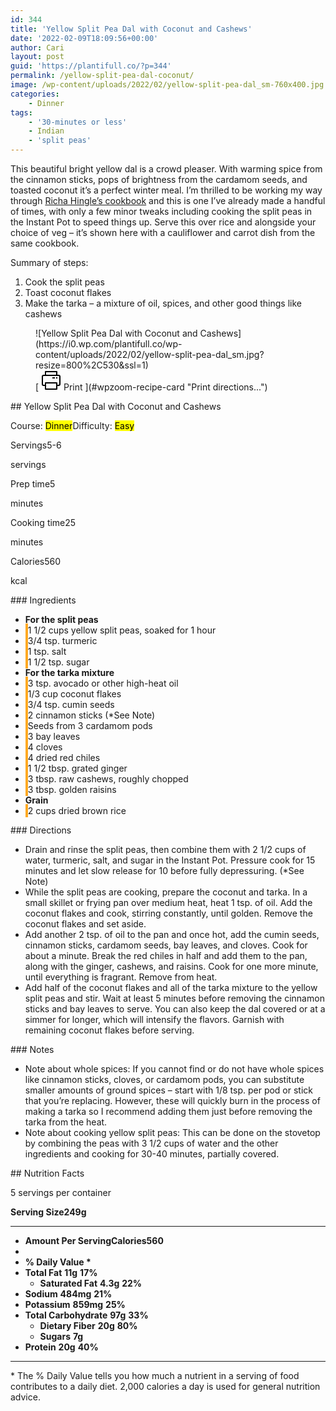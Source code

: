 ```yaml
---
id: 344
title: 'Yellow Split Pea Dal with Coconut and Cashews'
date: '2022-02-09T18:09:56+00:00'
author: Cari
layout: post
guid: 'https://plantifull.co/?p=344'
permalink: /yellow-split-pea-dal-coconut/
image: /wp-content/uploads/2022/02/yellow-split-pea-dal_sm-760x400.jpg
categories:
    - Dinner
tags:
    - '30-minutes or less'
    - Indian
    - 'split peas'
---
```


This beautiful bright yellow dal is a crowd pleaser. With warming spice from the cinnamon sticks, pops of brightness from the cardamom seeds, and toasted coconut it’s a perfect winter meal. I’m thrilled to be working my way through [Richa Hingle’s cookbook](https://www.veganricha.com/vegan-richas-indian-kitchen-cookbook/ "Richa Hingle's cookbook") and this is one I’ve already made a handful of times, with only a few minor tweaks including cooking the split peas in the Instant Pot to speed things up. Serve this over rice and alongside your choice of veg – it’s shown here with a cauliflower and carrot dish from the same cookbook.

Summary of steps:

1. Cook the split peas
2. Toast coconut flakes
3. Make the tarka – a mixture of oil, spices, and other good things like cashews

<div class="wp-block-wpzoom-recipe-card-block-recipe-card header-content-align-left block-alignment-left recipe-card-noimage is-style-newdesign" id="wpzoom-recipe-card"><div class="recipe-card-image"> <figure> ![Yellow Split Pea Dal with Coconut and Cashews](https://i0.wp.com/plantifull.co/wp-content/uploads/2022/02/yellow-split-pea-dal_sm.jpg?resize=800%2C530&ssl=1) <figcaption><div class="wpzoom-recipe-card-print-link"> [ <svg class="wpzoom-rcb-icon-print-link" height="32" viewbox="0 0 32 32" width="32" xmlns="http://www.w3.org/2000/svg"> <g data-name="Layer 55" id="Layer_55"> <path class="wpzoom-rcb-print-icon" d="M28,25H25a1,1,0,0,1,0-2h3a1,1,0,0,0,1-1V10a1,1,0,0,0-1-1H4a1,1,0,0,0-1,1V22a1,1,0,0,0,1,1H7a1,1,0,0,1,0,2H4a3,3,0,0,1-3-3V10A3,3,0,0,1,4,7H28a3,3,0,0,1,3,3V22A3,3,0,0,1,28,25Z"></path> <path class="wpzoom-rcb-print-icon" d="M25,31H7a1,1,0,0,1-1-1V20a1,1,0,0,1,1-1H25a1,1,0,0,1,1,1V30A1,1,0,0,1,25,31ZM8,29H24V21H8Z"></path> <path class="wpzoom-rcb-print-icon" d="M25,9a1,1,0,0,1-1-1V3H8V8A1,1,0,0,1,6,8V2A1,1,0,0,1,7,1H25a1,1,0,0,1,1,1V8A1,1,0,0,1,25,9Z"></path> <rect class="wpzoom-rcb-print-icon" height="2" width="2" x="24" y="11"></rect> <rect class="wpzoom-rcb-print-icon" height="2" width="4" x="18" y="11"></rect> </g> </svg> <span>Print</span> ](#wpzoom-recipe-card "Print directions...") </div> </figcaption> </figure> </div><div class="recipe-card-heading">## Yellow Split Pea Dal with Coconut and Cashews

<span class="recipe-card-course">Course: <mark>Dinner</mark></span><span class="recipe-card-difficulty">Difficulty: <mark>Easy</mark></span></div><div class="recipe-card-details"><div class="details-items"><div class="detail-item detail-item-0"><span class="detail-item-icon oldicon oldicon-food" style="color: #FFA921;"></span><span class="detail-item-label">Servings</span>5-6

<span class="detail-item-unit">servings</span></div><div class="detail-item detail-item-1"><span class="detail-item-icon oldicon oldicon-clock" style="color: #FFA921;"></span><span class="detail-item-label">Prep time</span>5

<span class="detail-item-unit">minutes</span></div><div class="detail-item detail-item-2"><span class="detail-item-icon foodicons foodicons-cooking-food-in-a-hot-casserole" style="color: #FFA921;"></span><span class="detail-item-label">Cooking time</span>25

<span class="detail-item-unit">minutes</span></div><div class="detail-item detail-item-3"><span class="detail-item-icon foodicons foodicons-fire-flames" style="color: #FFA921;"></span><span class="detail-item-label">Calories</span>560

<span class="detail-item-unit">kcal</span></div></div></div><div class="recipe-card-ingredients">### Ingredients

- **For the split peas**
- <span class="tick-circle" style="border: 2px solid #FFA921;"></span><span class="wpzoom-rcb-ingredient-name">1 1/2 cups yellow split peas, soaked for 1 hour</span>
- <span class="tick-circle" style="border: 2px solid #FFA921;"></span><span class="wpzoom-rcb-ingredient-name">3/4 tsp. turmeric</span>
- <span class="tick-circle" style="border: 2px solid #FFA921;"></span><span class="wpzoom-rcb-ingredient-name">1 tsp. salt</span>
- <span class="tick-circle" style="border: 2px solid #FFA921;"></span><span class="wpzoom-rcb-ingredient-name">1 1/2 tsp. sugar</span>
- **For the tarka mixture**
- <span class="tick-circle" style="border: 2px solid #FFA921;"></span><span class="wpzoom-rcb-ingredient-name">3 tsp. avocado or other high-heat oil</span>
- <span class="tick-circle" style="border: 2px solid #FFA921;"></span><span class="wpzoom-rcb-ingredient-name">1/3 cup coconut flakes</span>
- <span class="tick-circle" style="border: 2px solid #FFA921;"></span><span class="wpzoom-rcb-ingredient-name">3/4 tsp. cumin seeds</span>
- <span class="tick-circle" style="border: 2px solid #FFA921;"></span><span class="wpzoom-rcb-ingredient-name">2 cinnamon sticks (\*See Note)</span>
- <span class="tick-circle" style="border: 2px solid #FFA921;"></span><span class="wpzoom-rcb-ingredient-name">Seeds from 3 cardamom pods</span>
- <span class="tick-circle" style="border: 2px solid #FFA921;"></span><span class="wpzoom-rcb-ingredient-name">3 bay leaves</span>
- <span class="tick-circle" style="border: 2px solid #FFA921;"></span><span class="wpzoom-rcb-ingredient-name">4 cloves</span>
- <span class="tick-circle" style="border: 2px solid #FFA921;"></span><span class="wpzoom-rcb-ingredient-name">4 dried red chiles</span>
- <span class="tick-circle" style="border: 2px solid #FFA921;"></span><span class="wpzoom-rcb-ingredient-name">1 1/2 tbsp. grated ginger</span>
- <span class="tick-circle" style="border: 2px solid #FFA921;"></span><span class="wpzoom-rcb-ingredient-name">3 tbsp. raw cashews, roughly chopped</span>
- <span class="tick-circle" style="border: 2px solid #FFA921;"></span><span class="wpzoom-rcb-ingredient-name">3 tbsp. golden raisins</span>
- **Grain**
- <span class="tick-circle" style="border: 2px solid #FFA921;"></span><span class="wpzoom-rcb-ingredient-name">2 cups dried brown rice</span>

</div><div class="recipe-card-directions">### Directions

- Drain and rinse the split peas, then combine them with 2 1/2 cups of water, turmeric, salt, and sugar in the Instant Pot. Pressure cook for 15 minutes and let slow release for 10 before fully depressuring. (\*See Note)
- While the split peas are cooking, prepare the coconut and tarka. In a small skillet or frying pan over medium heat, heat 1 tsp. of oil. Add the coconut flakes and cook, stirring constantly, until golden. Remove the coconut flakes and set aside.
- Add another 2 tsp. of oil to the pan and once hot, add the cumin seeds, cinnamon sticks, cardamom seeds, bay leaves, and cloves. Cook for about a minute. Break the red chiles in half and add them to the pan, along with the ginger, cashews, and raisins. Cook for one more minute, until everything is fragrant. Remove from heat.
- Add half of the coconut flakes and all of the tarka mixture to the yellow split peas and stir. Wait at least 5 minutes before removing the cinnamon sticks and bay leaves to serve. You can also keep the dal covered or at a simmer for longer, which will intensify the flavors. Garnish with remaining coconut flakes before serving.

</div><div class="recipe-card-notes">### Notes

- Note about whole spices: If you cannot find or do not have whole spices like cinnamon sticks, cloves, or cardamom pods, you can substitute smaller amounts of ground spices – start with 1/8 tsp. per pod or stick that you’re replacing. However, these will quickly burn in the process of making a tarka so I recommend adding them just before removing the tarka from the heat.
- Note about cooking yellow split peas: This can be done on the stovetop by combining the peas with 3 1/2 cups of water and the other ingredients and cooking for 30-40 minutes, partially covered.

 </div><script type="application/ld+json">{"@context":"https:\/\/schema.org","@type":"Recipe","name":"Yellow Split Pea Dal with Coconut and Cashews","image":["https:\/\/plantifull.co\/wp-content\/uploads\/2022\/02\/yellow-split-pea-dal_sm.jpg","https:\/\/plantifull.co\/wp-content\/uploads\/2022\/02\/yellow-split-pea-dal_sm-500x500.jpg","https:\/\/plantifull.co\/wp-content\/uploads\/2022\/02\/yellow-split-pea-dal_sm-500x375.jpg","https:\/\/plantifull.co\/wp-content\/uploads\/2022\/02\/yellow-split-pea-dal_sm-480x270.jpg"],"description":"","keywords":["Indian","split peas"],"author":{"@type":"Person","name":"Cari"},"datePublished":"2022-02-09T18:09:56+00:00","prepTime":"PT5M","cookTime":"PT25M","totalTime":"PT30M","recipeCategory":["Dinner"],"recipeCuisine":[],"recipeYield":["5-6","5-6 servings"],"nutrition":{"@type":"NutritionInformation","calories":"560 cal"},"recipeIngredient":["1 1\/2 cups yellow split peas, soaked for 1 hour","3\/4 tsp. turmeric","1 tsp. salt","1 1\/2 tsp. sugar","3 tsp. avocado or other high-heat oil","1\/3 cup coconut flakes","3\/4 tsp. cumin seeds","2 cinnamon sticks (*See Note)","Seeds from 3 cardamom pods","3 bay leaves","4 cloves","4 dried red chiles","1 1\/2 tbsp. grated ginger","3 tbsp. raw cashews, roughly chopped","3 tbsp. golden raisins","2 cups dried brown rice"],"recipeInstructions":[{"@type":"HowToStep","name":"Drain and rinse the split peas, then combine them with 2 1\/2 cups of water, turmeric, salt, and sugar in the Instant Pot. Pressure cook for 15 minutes and let slow release for 10 before fully depressuring. (*See Note)","text":"Drain and rinse the split peas, then combine them with 2 1\/2 cups of water, turmeric, salt, and sugar in the Instant Pot. Pressure cook for 15 minutes and let slow release for 10 before fully depressuring. (*See Note)","url":"https:\/\/plantifull.co\/yellow-split-pea-dal-coconut\/#wpzoom-rcb-direction-step-0","image":""},{"@type":"HowToStep","name":"While the split peas are cooking, prepare the coconut and tarka. In a small skillet or frying pan over medium heat, heat 1 tsp. of oil. Add the coconut flakes and cook, stirring constantly, until golden. Remove the coconut flakes and set aside.","text":"While the split peas are cooking, prepare the coconut and tarka. In a small skillet or frying pan over medium heat, heat 1 tsp. of oil. Add the coconut flakes and cook, stirring constantly, until golden. Remove the coconut flakes and set aside.","url":"https:\/\/plantifull.co\/yellow-split-pea-dal-coconut\/#wpzoom-rcb-direction-step-218","image":""},{"@type":"HowToStep","name":"Add another 2 tsp. of oil to the pan and once hot, add the cumin seeds, cinnamon sticks, cardamom seeds, bay leaves, and cloves. Cook for about a minute. Break the red chiles in half and add them to the pan, along with the ginger, cashews, and raisins. Cook for one more minute, until everything is fragrant. Remove from heat.","text":"Add another 2 tsp. of oil to the pan and once hot, add the cumin seeds, cinnamon sticks, cardamom seeds, bay leaves, and cloves. Cook for about a minute. Break the red chiles in half and add them to the pan, along with the ginger, cashews, and raisins. Cook for one more minute, until everything is fragrant. Remove from heat.","url":"https:\/\/plantifull.co\/yellow-split-pea-dal-coconut\/#wpzoom-rcb-direction-step-463","image":""},{"@type":"HowToStep","name":"Add half of the coconut flakes and all of the tarka mixture to the yellow split peas and stir. Wait at least 5 minutes before removing the cinnamon sticks and bay leaves to serve. You can also keep the dal covered or at a simmer for longer, which will intensify the flavors. Garnish with remaining coconut flakes before serving.","text":"Add half of the coconut flakes and all of the tarka mixture to the yellow split peas and stir. Wait at least 5 minutes before removing the cinnamon sticks and bay leaves to serve. You can also keep the dal covered or at a simmer for longer, which will intensify the flavors. Garnish with remaining coconut flakes before serving.","url":"https:\/\/plantifull.co\/yellow-split-pea-dal-coconut\/#wpzoom-rcb-direction-step-790","image":""}]}</script></div><div class="layout-orientation-vertical" id="wpzoom-recipe-nutrition"><div class="wp-block-wpzoom-recipe-card-block-nutrition ">## Nutrition Facts

<span class="nutrition-facts-serving">5 servings per container</span>

**Serving Size249g**

- - - - - -

- **Amount Per ServingCalories560**
- 
- **% Daily Value \***
- **Total Fat** **11g** **<span class="nutrition-facts-percent">17</span>%**
    - **Saturated Fat** **4.3g** **<span class="nutrition-facts-percent">22</span>%**
- **Sodium** **484mg** **<span class="nutrition-facts-percent">21</span>%**
- **Potassium** **859mg** **<span class="nutrition-facts-percent">25</span>%**
- **Total Carbohydrate** **97g** **<span class="nutrition-facts-percent">33</span>%**
    - **Dietary Fiber** **20g** **<span class="nutrition-facts-percent">80</span>%**
    - **Sugars** **7g**
- **Protein** **20g** **<span class="nutrition-facts-percent">40</span>%**

- - - - - -


\* The % Daily Value tells you how much a nutrient in a serving of food contributes to a daily diet. 2,000 calories a day is used for general nutrition advice.

</div></div>